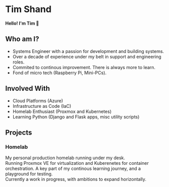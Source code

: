 # Tim Shand

__Hello! I'm Tim :wave:__

## Who am I?

- Systems Engineer with a passion for development and building systems.  
- Over a decade of experience under my belt in support and engineering roles.  
- Commited to continous improvement. There is always more to learn.  
- Fond of micro tech (Raspberry Pi, Mini-PCs).

## Involved With

- Cloud Platforms (Azure)
- Infrastructure as Code (IaC)
- Homelab Enthusiast (Proxmox and Kubernetes)
- Learning Python (Django and Flask apps, misc utility scripts)

## Projects

### Homelab

My personal production homelab running under my desk.  
Running Proxmox VE for virtualization and Kuberenetes for container orchestration.
A key part of my continous learning journey, and a playground for testing.  
Currently a work in progress, with ambitions to expand horizontally.  
